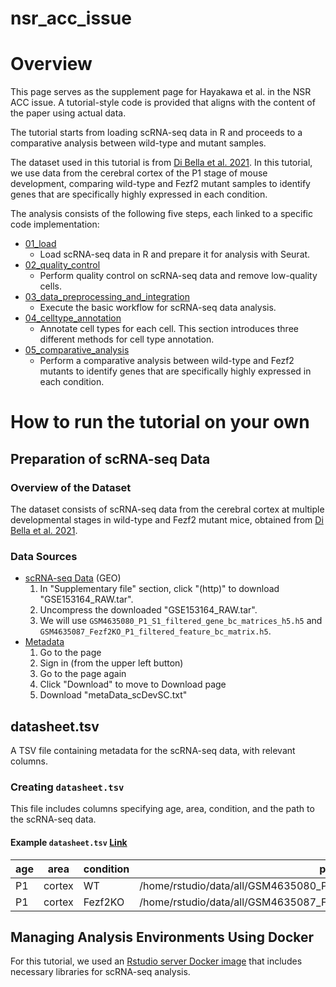 # nsr_acc_issue

# Overview
This page serves as the supplement page for Hayakawa et al. in the NSR ACC issue.
A tutorial-style code is provided that aligns with the content of the paper using actual data.

The tutorial starts from loading scRNA-seq data in R and proceeds to a comparative analysis between wild-type and mutant samples.

The dataset used in this tutorial is from [Di Bella et al. 2021](https://www.nature.com/articles/s41586-021-03670-5).
In this tutorial, we use data from the cerebral cortex of the P1 stage of mouse development, comparing wild-type and Fezf2 mutant samples to identify genes that are specifically highly expressed in each condition.

The analysis consists of the following five steps, each linked to a specific code implementation:

- [01_load](https://bioinfo-tsukuba.github.io/nsr_acc_issue/01_load.html)
  - Load scRNA-seq data in R and prepare it for analysis with Seurat.
- [02_quality_control](https://bioinfo-tsukuba.github.io/nsr_acc_issue/02_qaulity_control.html)
  - Perform quality control on scRNA-seq data and remove low-quality cells.
- [03_data_preprocessing_and_integration](https://bioinfo-tsukuba.github.io/nsr_acc_issue/03_data_preprocessing_and_integration.html)
  - Execute the basic workflow for scRNA-seq data analysis.
- [04_celltype_annotation](https://bioinfo-tsukuba.github.io/nsr_acc_issue/04_celltype_annotation.html)
  - Annotate cell types for each cell. This section introduces three different methods for cell type annotation.
- [05_comparative_analysis](https://bioinfo-tsukuba.github.io/nsr_acc_issue/05_comparative_analysis.html)
  - Perform a comparative analysis between wild-type and Fezf2 mutants to identify genes that are specifically highly expressed in each condition.

# How to run the tutorial on your own
## Preparation of scRNA-seq Data
### Overview of the Dataset
The dataset consists of scRNA-seq data from the cerebral cortex at multiple developmental stages in wild-type and Fezf2 mutant mice, obtained from [Di Bella et al. 2021](https://www.nature.com/articles/s41586-021-03670-5).

### Data Sources
- [scRNA-seq Data](https://www.ncbi.nlm.nih.gov/geo/query/acc.cgi?acc=GSE153164) (GEO)
  1. In "Supplementary file" section, click "(http)" to download "GSE153164_RAW.tar".
  2. Uncompress the downloaded "GSE153164_RAW.tar".
  3. We will use `GSM4635080_P1_S1_filtered_gene_bc_matrices_h5.h5` and `GSM4635087_Fezf2KO_P1_filtered_feature_bc_matrix.h5`.
- [Metadata](https://singlecell.broadinstitute.org/single_cell/study/SCP1290/molecular-logic-of-cellular-diversification-in-the-mammalian-cerebral-cortex)
  1. Go to the page
  2. Sign in (from the upper left button)
  3. Go to the page again
  4. Click "Download" to move to Download page
  5. Download "metaData_scDevSC.txt"

## datasheet.tsv
A TSV file containing metadata for the scRNA-seq data, with relevant columns.

### Creating `datasheet.tsv`
This file includes columns specifying age, area, condition, and the path to the scRNA-seq data.

#### Example `datasheet.tsv` [Link](https://github.com/bioinfo-tsukuba/nsr_acc_issue/blob/main/analysis/data_info/datasheet.tsv)
| age | area  | condition | path |
|-----|-------|-----------|-----------------------------------------|
| P1  | cortex | WT        | /home/rstudio/data/all/GSM4635080_P1_S1_filtered_gene_bc_matrices_h5.h5 |
| P1  | cortex | Fezf2KO   | /home/rstudio/data/all/GSM4635087_Fezf2KO_P1_filtered_feature_bc_matrix.h5 |

## Managing Analysis Environments Using Docker
For this tutorial, we used an [Rstudio server Docker image](https://hub.docker.com/r/hway/rstudio_scrnaseq) that includes necessary libraries for scRNA-seq analysis.
